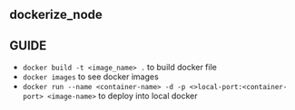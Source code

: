 ## dockerize_node

## GUIDE
- `docker build -t <image_name> .` to build docker file
- `docker images` to see docker images
- `docker run --name <container-name> -d -p <>local-port:<container-port> <image-name>` to deploy into local docker